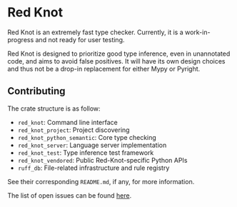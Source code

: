 # Red Knot

Red Knot is an extremely fast type checker.
Currently, it is a work-in-progress and not ready for user testing.

Red Knot is designed to prioritize good type inference, even in unannotated code,
and aims to avoid false positives.
It will have its own design choices and thus not be
a drop-in replacement for either Mypy or Pyright.

## Contributing

The crate structure is as follow:

- `red_knot`: Command line interface
- `red_knot_project`: Project discovering
- `red_knot_python_semantic`: Core type checking
- `red_knot_server`: Language server implementation
- `red_knot_test`: Type inference test framework
- `red_knot_vendored`: Public Red-Knot-specific Python APIs
- `ruff_db`: File-related infrastructure and rule registry

See their corresponding `README.md`, if any, for more information.

The list of open issues can be found [here][open-issues].

[open-issues]: https://github.com/astral-sh/ruff/issues?q=sort%3Aupdated-desc%20is%3Aissue%20is%3Aopen%20label%3Ared-knot
